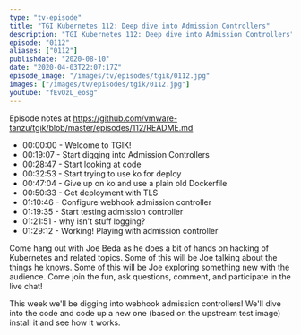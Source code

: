 ```yaml
---
type: "tv-episode"
title: "TGI Kubernetes 112: Deep dive into Admission Controllers"
description: "TGI Kubernetes 112: Deep dive into Admission Controllers"
episode: "0112"
aliases: ["0112"]
publishdate: "2020-08-10"
date: "2020-04-03T22:07:17Z"
episode_image: "/images/tv/episodes/tgik/0112.jpg"
images: ["/images/tv/episodes/tgik/0112.jpg"]
youtube: "fEvOzL_eosg"
---
```


Episode notes at https://github.com/vmware-tanzu/tgik/blob/master/episodes/112/README.md

- 00:00:00 - Welcome to TGIK!
- 00:19:07 - Start digging into Admission Controllers
- 00:28:47 - Start looking at code
- 00:32:53 - Start trying to use ko for deploy
- 00:47:04 - Give up on ko and use a plain old Dockerfile
- 00:50:33 - Get deployment with TLS
- 01:10:46 - Configure webhook admission controller
- 01:19:35 - Start testing admission controller
- 01:21:51 - why isn&#39;t stuff logging?
- 01:29:12 - Working! Playing with admission controller

Come hang out with Joe Beda as he does a bit of hands on hacking of Kubernetes and related topics. Some of this will be Joe talking about the things he knows. Some of this will be Joe exploring something new with the audience. Come join the fun, ask questions, comment, and participate in the live chat!

This week we&#39;ll be digging into webhook admission controllers! We&#39;ll dive into the code and code up a new one (based on the upstream test image) install it and see how it works.


